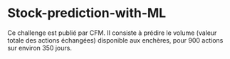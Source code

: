 # Stock-prediction-with-ML
Ce challenge est publié par CFM. Il consiste à prédire le volume (valeur totale des actions échangées) disponible aux enchères, pour 900 actions sur environ 350 jours.
